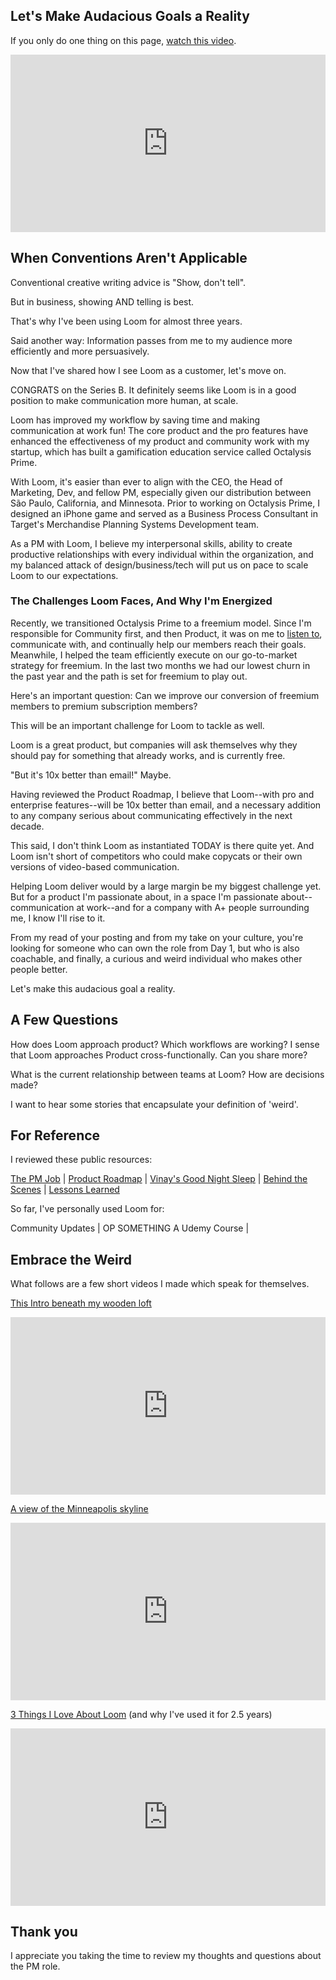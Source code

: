 ## Let's Make Audacious Goals a Reality

If you only do one thing on this page, [watch this video](https://www.loom.com/share/47286cf8181f4a0cab0121d83bf92445).

<div style="position: relative; padding-bottom: 56.33802816901409%; height: 0;"><iframe src="https://www.loom.com/embed/47286cf8181f4a0cab0121d83bf92445" frameborder="0" webkitallowfullscreen mozallowfullscreen allowfullscreen style="position: absolute; top: 0; left: 0; width: 100%; height: 100%;"></iframe></div>

## When Conventions Aren't Applicable

Conventional creative writing advice is "Show, don't tell". 

But in business, showing AND telling is best. 

That's why I've been using Loom for almost three years. 

Said another way: Information passes from me to my audience more efficiently and more persuasively.

Now that I've shared how I see Loom as a customer, let's move on. 

CONGRATS on the Series B. It definitely seems like Loom is in a good position to make communication more human, at scale.

Loom has improved my workflow by saving time and making communication at work fun! The core product and the pro features have enhanced the effectiveness of my product and community work with my startup, which has built a gamification education service called Octalysis Prime. 

With Loom, it's easier than ever to align with the CEO, the Head of Marketing, Dev, and fellow PM, especially given our distribution between São Paulo, California, and Minnesota. Prior to working on Octalysis Prime, I designed an iPhone game and served as a Business Process Consultant in Target's Merchandise Planning Systems Development team. 

As a PM with Loom, I believe my interpersonal skills, ability to create productive relationships with every individual within the organization, and my balanced attack of design/business/tech will put us on pace to scale Loom to our expectations.

### The Challenges Loom Faces, And Why I'm Energized

Recently, we transitioned Octalysis Prime to a freemium model. Since I'm responsible for Community first, and then Product, it was on me to [listen to](https://vimeo.com/259389911/c56dfaac57), communicate with, and continually help our members reach their goals. Meanwhile, I helped the team efficiently execute on our go-to-market strategy for freemium. In the last two months we had our lowest churn in the past year and the path is set for freemium to play out. 

Here's an important question: Can we improve our conversion of freemium members to premium subscription members?

This will be an important challenge for Loom to tackle as well. 

Loom is a great product, but companies will ask themselves why they should pay for something that already works, and is currently free. 

"But it's 10x better than email!" Maybe. 

Having reviewed the Product Roadmap, I believe that Loom--with pro and enterprise features--will be 10x better than email, and a necessary addition to any company serious about communicating effectively in the next decade.

This said, I don't think Loom as instantiated TODAY is there quite yet. And Loom isn't short of competitors who could make copycats or their own versions of video-based communication.

Helping Loom deliver would by a large margin be my biggest challenge yet. But for a product I'm passionate about, in a space I'm passionate about--communication at work--and for a company with A+ people surrounding me, I know I'll rise to it. 

From my read of your posting and from my take on your culture, you're looking for someone who can own the role from Day 1, but who is also coachable, and finally, a curious and weird individual who makes other people better.

Let's make this audacious goal a reality.

## A Few Questions

How does Loom approach product? Which workflows are working? I sense that Loom approaches Product cross-functionally. Can you share more?

What is the current relationship between teams at Loom? How are decisions made? 

I want to hear some stories that encapsulate your definition of 'weird'.

## For Reference

I reviewed these public resources: 

[The PM Job](https://jobs.lever.co/useloom/b7066f2b-fdde-4baf-a1a6-0c23a78f0c97) | [Product Roadmap](https://portal.productboard.com/useloom/1-loom-s-product-roadmap/tabs/3-coming-soon) | [Vinay's Good Night Sleep](https://www.notion.so/Infrastructure-at-Loom-A-Good-Night-s-Sleep-162c5dafcab344f584d68cead9f9c06f) | [Behind the Scenes](https://www.loom.com/blog/behind-the-scenes-building-loom-for-desktop/) | [Lessons Learned](https://www.loom.com/blog/engineering-lessons-shipping-loom-pro/) 

So far, I've personally used Loom for: 

Community Updates | OP SOMETHING A Udemy Course | 

## Embrace the Weird

What follows are a few short videos I made which speak for themselves. 

[This Intro beneath my wooden loft](https://www.loom.com/share/648bb00f2f8445fca27a0f2cf8ce7722)

<div style="position: relative; padding-bottom: 56.33802816901409%; height: 0;"><iframe src="https://www.loom.com/embed/648bb00f2f8445fca27a0f2cf8ce7722" frameborder="0" webkitallowfullscreen mozallowfullscreen allowfullscreen style="position: absolute; top: 0; left: 0; width: 100%; height: 100%;"></iframe></div>

[A view of the Minneapolis skyline](https://www.loom.com/share/bb371925bf9b4e2688c043f6fc0a049e) 

<div style="position: relative; padding-bottom: 56.25%; height: 0;"><iframe src="https://www.loom.com/embed/bb371925bf9b4e2688c043f6fc0a049e" frameborder="0" webkitallowfullscreen mozallowfullscreen allowfullscreen style="position: absolute; top: 0; left: 0; width: 100%; height: 100%;"></iframe></div>

[3 Things I Love About Loom](https://www.loom.com/share/df08890762784498a86d60e66a6d37f3) (and why I've used it for 2.5 years)

<div style="position: relative; padding-bottom: 56.25%; height: 0;"><iframe src="https://www.loom.com/embed/df08890762784498a86d60e66a6d37f3" frameborder="0" webkitallowfullscreen mozallowfullscreen allowfullscreen style="position: absolute; top: 0; left: 0; width: 100%; height: 100%;"></iframe></div>


## Thank you

I appreciate you taking the time to review my thoughts and questions about the PM role. 



